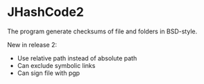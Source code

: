 # JHashCode2

The program generate checksums of file and folders in BSD-style.

New in release 2:
- Use relative path instead of absolute path
- Can exclude symbolic links
- Can sign file with pgp
